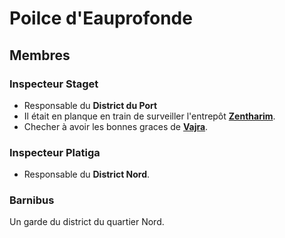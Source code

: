 # Poilce d'Eauprofonde

## Membres

### Inspecteur Staget

* Responsable du **District du Port**
* Il était en planque en train de surveiller l'entrepôt [**Zentharim**](../ORGANISATIONS/Zentharims.md).
* Checher à avoir les bonnes graces de [**Vajra**](../PERSONNAGES/VajraSafahr.md).

### Inspecteur Platiga
* Responsable du **District Nord**.

### Barnibus
Un garde du district du quartier Nord.